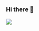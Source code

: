 ### Hi there 👋

<a href="버튼을 눌렀을 때 이동할 링크" target="_blank"><img src="https://img.shields.io/badge/springBoot-f5f5f5?style=for-the-badge&logo=springboot&logoColor=6DB33F"/></a>

<!--
**energizerHim/energizerHim** is a ✨ _special_ ✨ repository because its `README.md` (this file) appears on your GitHub profile.

Here are some ideas to get you started:

- 🔭 I’m currently working on ...
- 🌱 I’m currently learning ...
- 👯 I’m looking to collaborate on ...
- 🤔 I’m looking for help with ...
- 💬 Ask me about ...
- 📫 How to reach me: ...
- 😄 Pronouns: ...
- ⚡ Fun fact: ...
-->
